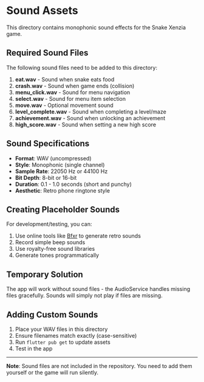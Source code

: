 # Sound Assets

This directory contains monophonic sound effects for the Snake Xenzia game.

## Required Sound Files

The following sound files need to be added to this directory:

1. **eat.wav** - Sound when snake eats food
2. **crash.wav** - Sound when game ends (collision)
3. **menu_click.wav** - Sound for menu navigation
4. **select.wav** - Sound for menu item selection
5. **move.wav** - Optional movement sound
6. **level_complete.wav** - Sound when completing a level/maze
7. **achievement.wav** - Sound when unlocking an achievement
8. **high_score.wav** - Sound when setting a new high score

## Sound Specifications

- **Format**: WAV (uncompressed)
- **Style**: Monophonic (single channel)
- **Sample Rate**: 22050 Hz or 44100 Hz
- **Bit Depth**: 8-bit or 16-bit
- **Duration**: 0.1 - 1.0 seconds (short and punchy)
- **Aesthetic**: Retro phone ringtone style

## Creating Placeholder Sounds

For development/testing, you can:

1. Use online tools like [Bfxr](https://www.bfxr.net/) to generate retro sounds
2. Record simple beep sounds
3. Use royalty-free sound libraries
4. Generate tones programmatically

## Temporary Solution

The app will work without sound files - the AudioService handles missing files gracefully.
Sounds will simply not play if files are missing.

## Adding Custom Sounds

1. Place your WAV files in this directory
2. Ensure filenames match exactly (case-sensitive)
3. Run `flutter pub get` to update assets
4. Test in the app

---

**Note**: Sound files are not included in the repository. You need to add them yourself or the game will run silently.
